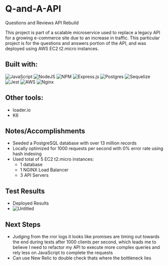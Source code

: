 # Q-and-A-API
Questions and Reviews API Rebuild

This project is part of a scalable microservice used to replace a legacy API for a growing e-commerce site due to an increase in traffic. This particular project is for the questions and answers portion of the API, and was deployed using AWS EC2 t2.micro instances.

## Built with:
![JavaScript](https://img.shields.io/badge/javascript-%23323330.svg?style=for-the-badge&logo=javascript&logoColor=%23F7DF1E)
![NodeJS](https://img.shields.io/badge/node.js-6DA55F?style=for-the-badge&logo=node.js&logoColor=white)
![NPM](https://img.shields.io/badge/NPM-%23000000.svg?style=for-the-badge&logo=npm&logoColor=white)
![Express.js](https://img.shields.io/badge/express.js-%23404d59.svg?style=for-the-badge&logo=express&logoColor=%2361DAFB)
![Postgres](https://img.shields.io/badge/postgres-%23316192.svg?style=for-the-badge&logo=postgresql&logoColor=white)
![Sequelize](https://img.shields.io/badge/Sequelize-52B0E7?style=for-the-badge&logo=Sequelize&logoColor=white)
![Jest](https://img.shields.io/badge/-jest-%23C21325?style=for-the-badge&logo=jest&logoColor=white)
![AWS](https://img.shields.io/badge/AWS-%23FF9900.svg?style=for-the-badge&logo=amazon-aws&logoColor=white)
![Nginx](https://img.shields.io/badge/nginx-%23009639.svg?style=for-the-badge&logo=nginx&logoColor=white)

## Other tools:
- loader.io
- K6

## Notes/Accomplishments
- Seeded a PostgreSQL database with over 13 million records
- Locally optimized for 1000 requests per second with 0% error rate using hash indexing
- Used total of 5 EC2 t2.micro instances:
    - 1 database
    - 1 NGINX Load Balancer
    - 3 API Servers

## Test Results
- Deployed Results
- ![Untitled](https://user-images.githubusercontent.com/57540412/151482925-e5fd2d77-bd78-4205-88f9-9d8335219d51.png)

## Next Steps
- Judging from the rror logs it looks like promises are timing out towards the end during tests after 1000 clients per second, which leads me to believe I need to refactor my API to execute more complex queries and rely less on JavaScript to complete the requests
- Can use New Relic to double check thats where the bottleneck lies
